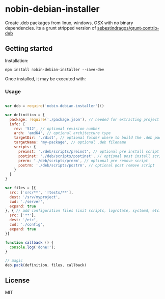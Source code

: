 # nobin-debian-installer

Create .deb packages from linux, windows, OSX with no binary dependencies.
its a grunt stripped version of [sebestindragos/grunt-contrib-deb](https://github.com/sebestindragos/grunt-contrib-deb)

## Getting started

Installation:

```shell
npm install nobin-debian-installer --save-dev
```

Once installed, it may be executed with:

### Usage

```js

var deb = require('nobin-debian-installer')()

var definition = {
  package: require('./package.json'), // needed for extracting project info
  info: {
    rev: '512', // optional revision number
    arch: 'amd64', // optional architecture type
    targetDir: './dist', // optional folder where to build the .deb package
    targetName: 'my-package', // optional .deb filename
    scripts: {
      preinst: './deb/scripts/preinst', // optional pre install script
      postinst: './deb/scripts/postinst', // optional post install script
      prerm: './deb/scripts/prerm', // optional pre remove script
      postrm: './deb/scripts/postrm', // optional post remove script
    }
  }
}

var files = [{
  src: ['src/**', '!tests/**'],
  dest: '/srv/myproject',
  cwd: './server',
  expand: true
}, { // add configuration files (init scripts, logrotate, systemd, etc...)
  src: ['**'],
  dest: '/etc',
  cwd: './config',
  expand: true
}]

function callback () {
  console.log('done!');
}

// magic
deb.pack(definition, files, callback)
```
## License

MIT
